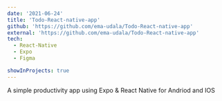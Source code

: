 ```yaml
---
date: '2021-06-24'
title: 'Todo-React-native-app'
github: 'https://github.com/ema-udala/Todo-React-native-app'
external: 'https://github.com/ema-udala/Todo-React-native-app'
tech:
  - React-Native
  - Expo
  - Figma

showInProjects: true
---
```


A simple productivity app using Expo & React Native for Andriod and IOS
